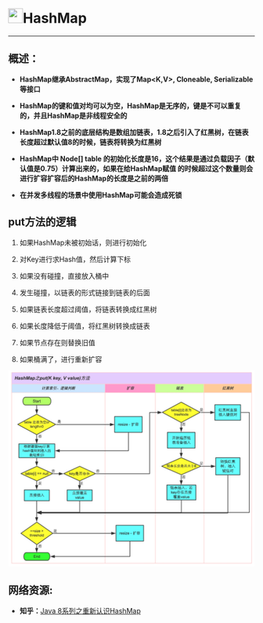 # <img src="../../../images/icon/java.png" width="30" height="30" />HashMap

---

## 概述：

* **HashMap继承AbstractMap，实现了Map<K,V>, Cloneable, Serializable等接口**

* **HashMap的键和值对均可以为空，HashMap是无序的，键是不可以重复的，并且HashMap是非线程安全的**

* **HashMap1.8之前的底层结构是数组加链表，1.8之后引入了红黑树，在链表长度超过默认值8的时候，链表将转换为红黑树**

* **HashMap中 Node[] table 的初始化长度是16，这个结果是通过负载因子（默认值是0.75）计算出来的，如果在给HashMap赋值
的时候超过这个数量则会进行扩容扩容后的HashMap的长度是之前的两倍**

* **在并发多线程的场景中使用HashMap可能会造成死锁**

## put方法的逻辑

1. 如果HashMap未被初始话，则进行初始化

2. 对Key进行求Hash值，然后计算下标

3. 如果没有碰撞，直接放入桶中

4. 发生碰撞，以链表的形式链接到链表的后面

5. 如果链表长度超过阈值，将链表转换成红黑树

6. 如果长度降低于阈值，将红黑树转换成链表

7. 如果节点存在则替换旧值

8. 如果桶满了，进行重新扩容

![HashMap-Content](../../../images/java/base/hashmap/hashmap-content.jpg)

## 网络资源:

* **知乎：**[Java 8系列之重新认识HashMap](https://www.zhihu.com/search?type=content&q=HashMap)